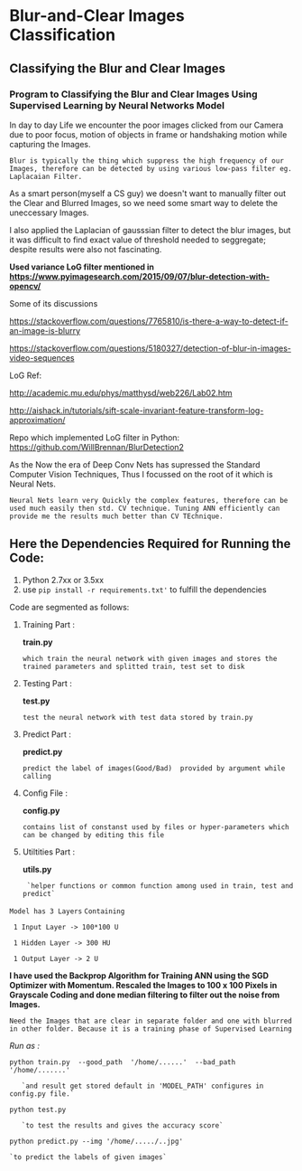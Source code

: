 # Blur-and-Clear Images Classification
## Classifying the Blur and Clear Images

### Program to Classifying the Blur and Clear Images Using Supervised Learning by Neural Networks Model

In day to day Life we encounter the poor images clicked from our Camera due to poor focus, motion of objects in frame
or handshaking motion while capturing the Images.

`Blur is typically the thing which suppress the high frequency of our Images, therefore can be detected by using various low-pass filter
eg. Laplacaian Filter.`

As a smart person(myself a CS guy) we doesn't want to manually filter out the Clear and Blurred Images,
so we need some smart way to delete the uneccessary Images.

I also applied the Laplacian of gausssian filter to detect the blur images, but it was difficult to find
exact value of threshold needed to seggregate; despite results were also not fascinating.

**Used variance LoG filter mentioned in https://www.pyimagesearch.com/2015/09/07/blur-detection-with-opencv/**

Some of its discussions 

https://stackoverflow.com/questions/7765810/is-there-a-way-to-detect-if-an-image-is-blurry

https://stackoverflow.com/questions/5180327/detection-of-blur-in-images-video-sequences

LoG Ref: 

http://academic.mu.edu/phys/matthysd/web226/Lab02.htm

http://aishack.in/tutorials/sift-scale-invariant-feature-transform-log-approximation/

Repo which implemented LoG filter in Python:
https://github.com/WillBrennan/BlurDetection2


As the Now the era of Deep Conv Nets has supressed the Standard Computer Vision Techniques, 
Thus I focussed on the root of it which is Neural Nets.

`Neural Nets learn very Quickly the complex features, therefore can be used much easily then std. CV technique.
Tuning ANN efficiently can provide me the results much better than CV TEchnique.`


## Here the Dependencies Required for Running the Code:
1. Python 2.7xx or 3.5xx
2. use `pip install -r requirements.txt'` to fulfill the dependencies


Code are segmented as follows:

1. Training Part :

	__train.py__
    
 	`which train the neural network with given images
 	and stores the trained parameters and splitted train, test set to disk `
    
2. Testing Part :

	__test.py__
   
 	`test the neural network with test data
 	stored by train.py `

3. Predict Part :

	__predict.py__
    
	`predict the label of images(Good/Bad) 
	provided by argument while calling`

4. Config File :

	__config.py__
    
	`contains list of constanst used by files
	or hyper-parameters which can be changed
	by editing this file`
	
5. Utiltities Part :

	__utils.py__
    
    	`helper functions or common function among used in train, test and predict`
	

`Model has 3 Layers`
`Containing`
```
 1 Input Layer -> 100*100 U
 
 1 Hidden Layer -> 300 HU
 
 1 Output Layer -> 2 U
```

**I have used the Backprop Algorithm for Training ANN using the SGD Optimizer with Momentum.
Rescaled the Images to 100 x 100 Pixels in Grayscale Coding and done median filtering to filter out the noise from Images.**

`Need the Images that are clear in separate folder and one with blurred in other folder.
 Because it is a training phase of Supervised Learning `




*Run as :*

`python train.py  --good_path  '/home/......'  --bad_path  '/home/.......'`

       `and result get stored default in 'MODEL_PATH' configures in config.py file.`
 

`python test.py`

       `to test the results and gives the accuracy score`

`python predict.py --img '/home/...../..jpg'`

	`to predict the labels of given images`
